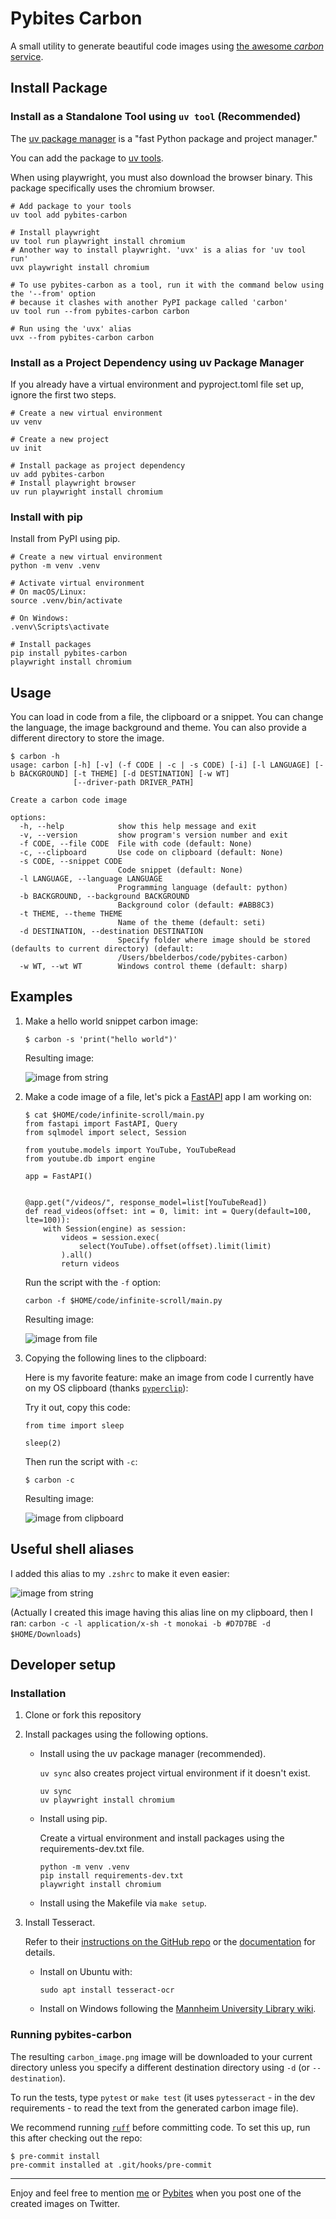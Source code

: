 # Pybites Carbon

A small utility to generate beautiful code images using [the awesome _carbon_ service](https://carbon.now.sh/).

## Install Package

### Install as a Standalone Tool using `uv tool` (Recommended)
The [uv package manager](https://docs.astral.sh/uv/) is a "fast Python package and project manager."

You can add the package to [uv tools](https://docs.astral.sh/uv/guides/tools/).

When using playwright, you must also download the browser binary. This package specifically uses the chromium browser.

```shell
# Add package to your tools
uv tool add pybites-carbon

# Install playwright
uv tool run playwright install chromium
# Another way to install playwright. 'uvx' is a alias for 'uv tool run'
uvx playwright install chromium

# To use pybites-carbon as a tool, run it with the command below using the '--from' option
# because it clashes with another PyPI package called 'carbon'
uv tool run --from pybites-carbon carbon

# Run using the 'uvx' alias
uvx --from pybites-carbon carbon
```

### Install as a Project Dependency using uv Package Manager

If you already have a virtual environment and pyproject.toml file set up, ignore the first two steps.

```shell
# Create a new virtual environment
uv venv

# Create a new project
uv init

# Install package as project dependency
uv add pybites-carbon
# Install playwright browser
uv run playwright install chromium
```

### Install with pip

Install from PyPI using pip.

```shell
# Create a new virtual environment
python -m venv .venv

# Activate virtual environment
# On macOS/Linux:
source .venv/bin/activate

# On Windows:
.venv\Scripts\activate

# Install packages
pip install pybites-carbon
playwright install chromium
```

## Usage

You can load in code from a file, the clipboard or a snippet. You can change the language, the image background and theme. You can also provide a different directory to store the image.

```
$ carbon -h
usage: carbon [-h] [-v] (-f CODE | -c | -s CODE) [-i] [-l LANGUAGE] [-b BACKGROUND] [-t THEME] [-d DESTINATION] [-w WT]
              [--driver-path DRIVER_PATH]

Create a carbon code image

options:
  -h, --help            show this help message and exit
  -v, --version         show program's version number and exit
  -f CODE, --file CODE  File with code (default: None)
  -c, --clipboard       Use code on clipboard (default: None)
  -s CODE, --snippet CODE
                        Code snippet (default: None)
  -l LANGUAGE, --language LANGUAGE
                        Programming language (default: python)
  -b BACKGROUND, --background BACKGROUND
                        Background color (default: #ABB8C3)
  -t THEME, --theme THEME
                        Name of the theme (default: seti)
  -d DESTINATION, --destination DESTINATION
                        Specify folder where image should be stored (defaults to current directory) (default:
                        /Users/bbelderbos/code/pybites-carbon)
  -w WT, --wt WT        Windows control theme (default: sharp)
```

## Examples

1. Make a hello world snippet carbon image:

	```
	$ carbon -s 'print("hello world")'
	```

	Resulting image:

	![image from string](https://pybites-tips.s3.eu-central-1.amazonaws.com/pybites-carbon-example1.png)

2. Make a code image of a file, let's pick a [FastAPI](https://fastapi.tiangolo.com/) app I am working on:

	```
	$ cat $HOME/code/infinite-scroll/main.py
	from fastapi import FastAPI, Query
	from sqlmodel import select, Session

	from youtube.models import YouTube, YouTubeRead
	from youtube.db import engine

	app = FastAPI()


	@app.get("/videos/", response_model=list[YouTubeRead])
	def read_videos(offset: int = 0, limit: int = Query(default=100, lte=100)):
		with Session(engine) as session:
			videos = session.exec(
				select(YouTube).offset(offset).limit(limit)
			).all()
			return videos
	```

	Run the script with the `-f` option:

	```
	carbon -f $HOME/code/infinite-scroll/main.py
	```

	Resulting image:

	![image from file](https://pybites-tips.s3.eu-central-1.amazonaws.com/pybites-carbon-example2.png)

3. Copying the following lines to the clipboard:

	Here is my favorite feature: make an image from code I currently have on my OS clipboard (thanks [`pyperclip`](https://pypi.org/project/pyperclip/)):

	Try it out, copy this code:

	```
	from time import sleep

	sleep(2)
	```

	Then run the script with `-c`:

	```
	$ carbon -c
	```

	Resulting image:

	![image from clipboard](https://pybites-tips.s3.eu-central-1.amazonaws.com/pybites-carbon-example3.png)

## Useful shell aliases

I added this alias to my `.zshrc` to make it even easier:

![image from string](https://pybites-tips.s3.eu-central-1.amazonaws.com/pybites-carbon-shell-alias.png)

(Actually I created this image having this alias line on my clipboard, then I ran: `carbon -c -l application/x-sh -t monokai -b #D7D7BE -d $HOME/Downloads`)

## Developer setup

### Installation
1. Clone or fork this repository

2. Install packages using the following options.
	- Install using the uv package manager (recommended).

		`uv sync` also creates project virtual environment if it doesn't exist.
		```shell
		uv sync
		uv playwright install chromium
		```
	- Install using pip.

		Create a virtual environment and install packages using the requirements-dev.txt file.
		```shell
		python -m venv .venv
		pip install requirements-dev.txt
		playwright install chromium
		```
	- Install using the Makefile via `make setup`.

3. Install Tesseract.

	Refer to their [instructions on the GitHub repo](https://github.com/tesseract-ocr/tesseract#installing-tesseract) or the [documentation](https://tesseract-ocr.github.io/tessdoc/Installation.html) for details.

	- Install on Ubuntu with:
		```
		sudo apt install tesseract-ocr
		```

	- Install on Windows following the [Mannheim University Library wiki](https://github.com/UB-Mannheim/tesseract/wiki).

### Running pybites-carbon
The resulting `carbon_image.png` image will be downloaded to your current directory unless you specify a different destination directory using `-d` (or `--destination`).

To run the tests, type `pytest` or `make test` (it uses `pytesseract` - in the dev requirements - to read the text from the generated carbon image file).

We recommend running [`ruff`](https://docs.astral.sh/ruff/) before committing code. To set this up, run this after checking out the repo:

```
$ pre-commit install
pre-commit installed at .git/hooks/pre-commit
```

---

Enjoy and feel free to mention [me](https://twitter.com/bbelderbos) or [Pybites](https://twitter.com/pybites) when you post one of the created images on Twitter.
